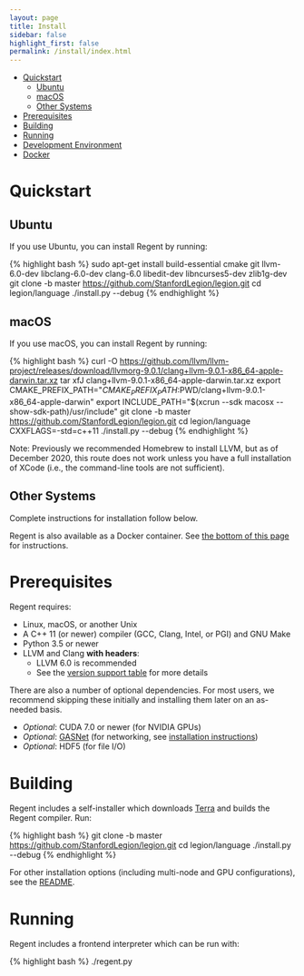 ```yaml
---
layout: page
title: Install
sidebar: false
highlight_first: false
permalink: /install/index.html
---
```


  * [Quickstart](#quickstart)
      * [Ubuntu](#ubuntu)
      * [macOS](#macos)
      * [Other Systems](#other-systems)
  * [Prerequisites](#prerequisites)
  * [Building](#building)
  * [Running](#running)
  * [Development Environment](#development-environment)
  * [Docker](#docker)

# Quickstart

## Ubuntu

If you use Ubuntu, you can install Regent by running:

{% highlight bash %}
sudo apt-get install build-essential cmake git llvm-6.0-dev libclang-6.0-dev clang-6.0 libedit-dev libncurses5-dev zlib1g-dev
git clone -b master https://github.com/StanfordLegion/legion.git
cd legion/language
./install.py --debug
{% endhighlight %}

## macOS

If you use macOS, you can install Regent by running:

{% highlight bash %}
curl -O https://github.com/llvm/llvm-project/releases/download/llvmorg-9.0.1/clang+llvm-9.0.1-x86_64-apple-darwin.tar.xz
tar xfJ clang+llvm-9.0.1-x86_64-apple-darwin.tar.xz
export CMAKE_PREFIX_PATH="$CMAKE_PREFIX_PATH:$PWD/clang+llvm-9.0.1-x86_64-apple-darwin"
export INCLUDE_PATH="$(xcrun --sdk macosx --show-sdk-path)/usr/include"
git clone -b master https://github.com/StanfordLegion/legion.git
cd legion/language
CXXFLAGS=-std=c++11 ./install.py --debug
{% endhighlight %}

Note: Previously we recommended Homebrew to install LLVM, but as of
December 2020, this route does not work unless you have a full
installation of XCode (i.e., the command-line tools are not
sufficient).

## Other Systems

Complete instructions for installation follow below.

Regent is also available as a Docker container. See [the bottom of
this page](#docker) for instructions.

# Prerequisites

Regent requires:

  * Linux, macOS, or another Unix
  * A C++ 11 (or newer) compiler (GCC, Clang, Intel, or PGI) and GNU Make
  * Python 3.5 or newer
  * LLVM and Clang **with headers**:
      * LLVM 6.0 is recommended
      * See the [version support table](https://github.com/terralang/terra#supported-llvm-versions) for more details

There are also a number of optional dependencies. For most users, we
recommend skipping these initially and installing them later on an
as-needed basis.

  * *Optional*: CUDA 7.0 or newer (for NVIDIA GPUs)
  * *Optional*: [GASNet](https://gasnet.lbl.gov/) (for networking, see
     [installation instructions](http://legion.stanford.edu/gasnet/))
  * *Optional*: HDF5 (for file I/O)

# Building

Regent includes a self-installer which downloads
[Terra](http://terralang.org/) and builds the Regent compiler. Run:

{% highlight bash %}
git clone -b master https://github.com/StanfordLegion/legion.git
cd legion/language
./install.py --debug
{% endhighlight %}

For other installation options (including multi-node and GPU
configurations), see the
[README](https://github.com/StanfordLegion/legion/blob/master/language/README.md).

# Running

Regent includes a frontend interpreter which can be run with:

{% highlight bash %}
./regent.py <script>
{% endhighlight %}

For example:

{% highlight bash %}
./regent.py examples/circuit.rg
{% endhighlight %}

(Note: The Regent frontend can also be run without arguments to obtain
a [Terra](http://terralang.org)/[LuaJIT](http://luajit.org/)
shell. However, this mode is not very useful because of the way that
Terra language extensions works. Also, the Legion runtime is not
currently reentrant, making interactive use difficult.)

# Development Environment

Regent syntax highlighting modes are available for the following
editors:

  * [Emacs](https://github.com/StanfordLegion/regent-mode)
  * [Vim](https://github.com/StanfordLegion/regent.vim)

# Docker

If you have [Docker](https://www.docker.com/), Regent is also
available as a container:

{% highlight bash %}
docker run -ti stanfordlegion/regent
{% endhighlight %}

This will start a bash shell from which you can run Regent. Regent is
installed under `/usr/local/legion`. So for example, to run the
circuit example:

{% highlight bash %}
regent /usr/local/legion/language/examples/circuit.rg
{% endhighlight %}

Because Docker containers have no access to the host file system, some
additional options are required if you want to run Docker on your own
Regent files. The command below mounts the current directory in the
host as `/examples` in the container and then runs Regent on it.

{% highlight bash %}
docker run -ti -v $PWD:/examples stanfordlegion/regent regent /examples/circuit.rg
{% endhighlight %}

